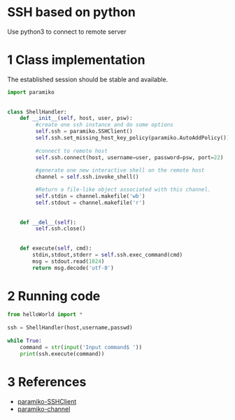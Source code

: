# SSH based on python
Use python3 to connect to remote server

# 1 Class implementation
The established session should be stable and available.
```python
import paramiko  
  
  
class ShellHandler:  
    def __init__(self, host, user, psw): 
		 #create one ssh instance and do some options
         self.ssh = paramiko.SSHClient()  
         self.ssh.set_missing_host_key_policy(paramiko.AutoAddPolicy())
         
         #connect to remote host  
         self.ssh.connect(host, username=user, password=psw, port=22)
         
         #generate one new interactive shell on the remote host
         channel = self.ssh.invoke_shell()  

		 #Return a file-like object associated with this channel.
         self.stdin = channel.makefile('wb')  
         self.stdout = channel.makefile('r')  
  
  
    def __del__(self):  
         self.ssh.close()  
  
  
    def execute(self, cmd):  
        stdin,stdout,stderr = self.ssh.exec_command(cmd)  
        msg = stdout.read(1024)  
        return msg.decode('utf-8')
```
# 2 Running code
```python
from helloWorld import *  
  
ssh = ShellHandler(host,username,passwd)  
  
while True:  
    command = str(input('Input command$ '))  
    print(ssh.execute(command))
```

# 3 References
- [paramiko-SSHClient]([http://docs.paramiko.org/en/2.4/api/client.html#paramiko.client.SSHClient](http://docs.paramiko.org/en/2.4/api/client.html#paramiko.client.SSHClient))
- [paramiko-channel]([http://docs.paramiko.org/en/2.4/api/channel.html](http://docs.paramiko.org/en/2.4/api/channel.html))
<!--stackedit_data:
eyJoaXN0b3J5IjpbNzYzNjM1ODQ5LDQ1OTA4NzcxMCwxNDEyOD
c1NTE5XX0=
-->